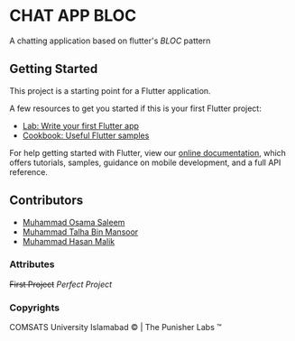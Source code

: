 # CHAT APP BLOC

A chatting application based on flutter's _BLOC_ pattern

## Getting Started

This project is a starting point for a Flutter application.

A few resources to get you started if this is your first Flutter project:

- [Lab: Write your first Flutter app](https://flutter.dev/docs/get-started/codelab)
- [Cookbook: Useful Flutter samples](https://flutter.dev/docs/cookbook)

For help getting started with Flutter, view our
[online documentation](https://flutter.dev/docs), which offers tutorials,
samples, guidance on mobile development, and a full API reference.

## Contributors

- [Muhammad Osama Saleem](https://www.comsats.edu.pk/)
- [Muhammad Talha Bin Mansoor](https://www.comsats.edu.pk/)
- [Muhammad Hasan Malik](https://www.comsats.edu.pk/)

### Attributes

~~First Project~~ _Perfect Project_

### Copyrights

COMSATS University Islamabad © | The Punisher Labs ™
